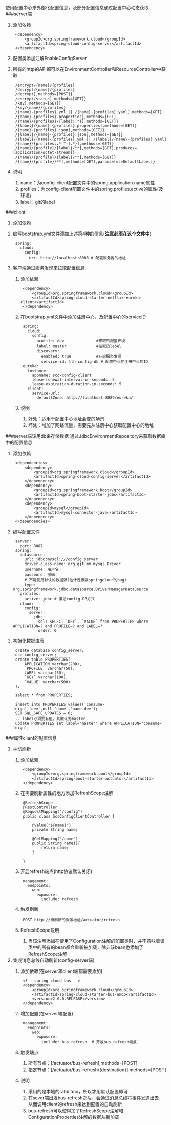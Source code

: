 使用配置中心来外部化配置信息，及部分配置信息通过配置中心动态获取
###server端
1. 添加依赖

		<dependency>
            <groupId>org.springframework.cloud</groupId>
            <artifactId>spring-cloud-config-server</artifactId>
        </dependency>
2. 配置类添加注解EnableConfigServer
3. 所有的http的API都可以在EnvironmentController和ResourceController中获取

	                 
		/encrypt/{name}/{profiles}    
		/decrypt/{name}/{profiles}    
		/decrypt],methods=[POST]}
		/encrypt/status],methods=[GET]}
		/key],methods=[GET]}
		/key/{name}/{profiles}
		/{name}-{profiles}.yml || /{name}-{profiles}.yaml],methods=[GET]
		/{name}-{profiles}.properties],methods=[GET]
		/{name}/{profiles}/{label:.*}],methods=[GET]}
		/{label}/{name}-{profiles}.properties],methods=[GET]}
		/{name}-{profiles}.json],methods=[GET]}
		/{label}/{name}-{profiles}.json],methods=[GET]}
		/{label}/{name}-{profiles}.yml || /{label}/{name}-{profiles}.yaml]
		/{name}/{profiles:.*[^-].*}],methods=[GET]}
		/{name}/{profile}/{label}/**],methods=[GET],produces=[application/octet-stream]}
		/{name}/{profile}/{label}/**],methods=[GET]}
		/{name}/{profile}/**],methods=[GET],params=[useDefaultLabel]}
4. 说明
	1. name：为config-client配置文件中的spring.application.name属性
	2. profiles：为config-client配置文件中的spring.profiles.active的属性(及环境)
	3. label：git的label

###client
1. 添加依赖
2. 编写bootstrap.yml文件添加上述第4种的信息(**注意必须在这个文件中**)

		spring:
		  cloud:
		    config:
		      uri: http://localhost:8086 # 配置服务器的地址
3. 客户端通过服务发现来拉取配置信息
	1. 添加依赖
	
			<dependency>
	            <groupId>org.springframework.cloud</groupId>
	            <artifactId>spring-cloud-starter-netflix-eureka-client</artifactId>
	        </dependency>
	2. 在bootstrap.yml文件中添加注册中心，及配置中心的serviceID

			spring:
			  cloud:
			    config:
			      profile: dev				#来取的配置环境
			      label: master				#拉取的label
			      discovery:
			        enabled: true			#开启服务发现
			        service-id: tlh-config-db # 配置中心在注册中心的ID
			eureka:
			  instance:
			    appname: scc-config-client
			    lease-renewal-interval-in-seconds: 5
			    lease-expiration-duration-in-seconds: 5
			  client:
			    service-url:
			      defaultZone: http://localhost:8089/eureka/
	3. 说明
		1. 好处：适用于配置中心地址会变的场景
		2. 坏处：增加了网络流量，需要先从注册中心获取配置中心的地址

###server端该用db来存储数据
 通过JdbcEnvironmentRepository来获取数据库中的配置信息

1. 添加依赖

		<dependencies>
	        <dependency>
	            <groupId>org.springframework.cloud</groupId>
	            <artifactId>spring-cloud-config-server</artifactId>
	        </dependency>
	        <dependency>
	            <groupId>org.springframework.boot</groupId>
	            <artifactId>spring-boot-starter-jdbc</artifactId>
	        </dependency>
	        <dependency>
	            <groupId>mysql</groupId>
	            <artifactId>mysql-connector-java</artifactId>
	        </dependency>
    	</dependencies>
2. 编写配置文件

		server:
		  port: 8087
		spring:
		  datasource:
		    url: jdbc:mysql:///config_server
		    driver-class-name: org.gjt.mm.mysql.Driver
		    username: 用户名
		    password: 密码
		    # 不能使用默认的数据源(估计是该版springcloud的bug)
		    type: org.springframework.jdbc.datasource.DriverManagerDataSource
		  profiles:
		    active: jdbc # 激活config-DB方式
		  cloud:
		    config:
		      server:
		        jdbc:
		          sql: SELECT `KEY`, `VALUE` from PROPERTIES where APPLICATION=? and PROFILE=? and LABEL=?
		          order: 0
3. 初始化数据库表

		create database config_server;
		use config_server;
		create table PROPERTIES(
			APPLICATION varchar(200),
		    `PROFILE` varchar(50),
		    LABEL varchar(50),
		    `KEY` varchar(100),
		    `VALUE` varchar(500)
		);
		
		select * from PROPERTIES;
		
		insert into PROPERTIES values('consume-feign','dev',null,'name','name-dev');
		SET SQL_SAFE_UPDATES = 0;
		-- label必须要有值，其默认为master
		update PROPERTIES set label='master' where APPLICATION='consume-feign';

###属性client的配置信息
1. 手动刷新
	1. 添加依赖

			<dependency>
	            <groupId>org.springframework.boot</groupId>
	            <artifactId>spring-boot-starter-actuator</artifactId>
	        </dependency>
	2. 在需要刷新属性的地方添加RefreshScope注解

			@RefreshScope
			@RestController
			@RequestMapping("/config")
			public class SccConfigClientController {
			
			    @Value("${name}")
			    private String name;
			
			    @GetMapping("/name")
			    public String name(){
			        return name;
			    }
			
			}
	3. 开启refresh端点(http协议默认关闭)

			management:
			  endpoints:
			    web:
			      exposure:
			        include: refresh
	4. 触发刷新 
	
			POST http://待刷新的服务地址/actuator/refresh
	5. RefreshScope说明
		1. 当该注解添加在使用了Configuration注解的配置类时，并不意味着该类中的所有的bean都会重新被加载，除非该bean也添加了RefreshScope注解
2. 集成消息总线自动刷新(config-server端)
	1. 添加依赖(在server和client端都需要添加)
	
			<!-- spring cloud bus -->
	        <dependency>
	            <groupId>org.springframework.cloud</groupId>
	            <artifactId>spring-cloud-starter-bus-amqp</artifactId>
	            <version>2.0.0.RELEASE</version>
	        </dependency>
	2. 增加配置(在server端配置)
	
			management:
			  endpoints:
			    web:
			      exposure:
			        include: bus-refresh  # 开放bus-refresh端点
	3. 触发端点 
		1. 所有节点：[/actuator/bus-refresh],methods=[POST]
		2. 指定节点：[/actuator/bus-refresh/{destination}],methods=[POST] 
	4. 说明
		1. 采用的是本地的rabbitmq，所以才用默认配置即可 
		2. 在sever端出发bus-refresh之后，会通过消息总线将事件发送出去，从而调用client的refresh来达到配置的自动刷新
		3. bus-refresh可以使得加了RefreshScope注解和ConfigurationProperties注解的数据从新加载
